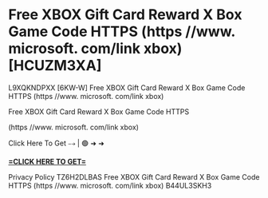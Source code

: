 # Free XBOX Gift Card Reward X Box Game Code HTTPS (https //www. microsoft. com/link xbox) [HCUZM3XA]

L9XQKNDPXX [6KW-W] Free XBOX Gift Card Reward X Box Game Code HTTPS (https //www. microsoft. com/link xbox)

Free XBOX Gift Card Reward X Box Game Code HTTPS

(https //www. microsoft. com/link xbox)

Click Here To Get ⤍ | 🟢 ➜ ➜ 

**[=CLICK HERE TO GET=](https://www.google.com/url?q=https%3A%2F%2Fappbitly.com%2FDHFqQ)**

Privacy Policy TZ6H2DLBAS Free XBOX Gift Card Reward X Box Game Code HTTPS (https //www. microsoft. com/link xbox) B44UL3SKH3

